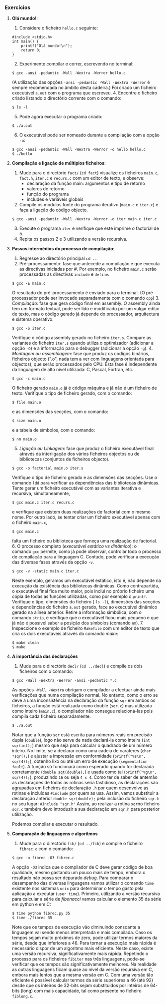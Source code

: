 ### Exercícios

1.  **Olá mundo!**:
    1. Considere o ficheiro `hello.c` seguinte:
    ```
    #include <stdio.h>
    int main() {
        printf("Olá mundo!\n");
        return 0;
    }
    ```
    2. Experimente compilar e correr, escrevendo no terminal:
    ```
    $ gcc -ansi -pedantic -Wall -Wextra -Werror hello.c
    ```
     (A utilização das opções `-ansi -pedantic -Wall -Wextra -Werror` é sempre recomendada no âmbito desta cadeira.)
     Foi criado um ficheiro executável `a.out` com o programa que escreveu.
    4. Encontre o ficheiro criado listando o directório corrente com o comando: 

    `$ ls -l`

    5.  Pode agora executar o programa criado:

    `$ ./a.out`

    6. O executável pode ser nomeado durante a compilação com a opção `-o`:
    ```
    $ gcc -ansi -pedantic -Wall -Wextra -Werror -o hello hello.c
    $ ./hello
    ```

2. **Compilação e ligação de múltiplos ficheiros**:
    1. Mude para o directório `fact/` (`cd fact`) visualize os ficheiros `main.c`, `fact.h`, `iter.c` e `recurs.c` com um editor de texto, e observe:
        - declaração da função main: argumentos e tipo de retorno
        - valores de retorno
        - função do programa
        - includes e variáveis globais
    2. Compile os módulos fonte do programa iterativo (`main.c` e `iter.c`) e faça a ligação do código objecto.
    ```
    $ gcc -ansi -pedantic -Wall -Wextra -Werror -o iter main.c iter.c
    ```
    3. Execute o programa `iter` e verifique que este imprime o factorial de 5.
    4. Repita os passos 2 e 3 utilizando a versão recursiva.

3. **Passos intermédios do processo de compilação**:
    1. Regresse ao directório principal `cd ..`
    2. Pré-processamento: fase que antecede a compilação e que executa as directivas iniciadas por #. Por exemplo, no ficheiro `main.c` serão processadas as directivas `include` e `define`.
    ```
    $ gcc -E main.c
    ```
    O resultado do pré-processamento é enviado para o terminal. (O pré processador pode ser invocado separadamente com o comando `cpp`)
    3. *Compilação*: fase que gera código final em assembly. O assembly ainda tem um formato textual, pode ser lido e modificado por um vulgar editor de texto, mas o código gerado já depende do processador, arquitectura e sistema operativo. 
    ```
    $ gcc -S iter.c
    ```
     Verifique o código assembly gerado no ficheiro `iter.s`. Compare as variantes do ficheiro `iter.s` quando utiliza o optimizador (adicionar a opção `-O`) e a informação para o debugger (adicionar a opção `-g`).
    4. *Montagem ou assemblagem*: fase que produz os códigos binários, ficheiros objecto (".o", nada tem a ver com linguagens orientada para objectos), que serão processados pelo CPU. Esta fase é independente da linguagem de alto nível utilizada: C, Pascal, Fortran, etc. 
    ```
    $ gcc -c main.c
    ```
    O ficheiro gerado `main.o` já é código máquina e já não é um ficheiro de texto.
    Verifique o tipo de ficheiro gerado, com o comando: 
    ```
    $ file main.o
    ```
    e as dimensões das secções, com o comando: 
    ```
    $ size main.o
    ```
    e a tabela de símbolos, com o comando: 
    ```
    $ nm main.o
    ```
    5. *Ligação ou Linkagem*: fase que produz o ficheiro executável final através da interligação dos vários ficheiros objectos ou de bibliotecas (conjuntos de ficheiros objecto). 
    ```
    $ gcc -o factorial main.o iter.s
    ```
     Verifique o tipo de ficheiro gerado e as dimensões das secções. Use o comando `ldd` para verificar as dependências das bibliotecas dinâmicas. Tente gerar um ficheiro executável com as variantes iterativa e recursiva, simultaneamente, 
    ```
    $ gcc main.c iter.c recurs.c
    ```
    e verifique que existem duas realizações de factorial com o mesmo nome. Por outro lado, se tentar criar um ficheiro executável apenas com o ficheiro `main.c`, 
    ```
    $ gcc main.c
    ```
     falta um ficheiro ou biblioteca que forneça uma realização de factorial.
    6. O processo completo (*executável estático vs dinâmico*): o comando `gcc` permite, como já pode observar, controlar todo o processo de compilação para a linguagem C. Contudo, pode verificar a execução das diversas fases através da opção `-v`. 
    ```
    $ gcc -v -static main.c iter.c
    ```
     Neste exemplo, geramos um executável estático, isto é, não depende na execução da existência das bibliotecas dinâmicas. Como contrapartida, o executável final fica muito maior, pois inclui no próprio ficheiro uma cópia de todas as funções utilizadas, como por exemplo o `printf`. Verifique o tipo, dimensões do ficheiro ( `ls -l`), dimensões das secções e dependências do ficheiro `a.out` gerado, face ao executável dinâmico gerado na alínea anterior. Retire a informação simbólica, com o comando `strip`, e verifique que o executável ficou mais pequeno e que já não é possível saber a posição dos símbolos (comando `nm`).
    7. Inspeccione o exemplo de ficheiro `Makefile` com um editor de texto que cria os dois executáveis através do comando *make*:
    ```
    $ make clean
    $ make
    ```
4. **A importância das declarações**
    1. Mude para o directório `decl/` (`cd ../decl`) e compile os dois ficheiros com o comando: 
    ```
    $ gcc -Wall -Wextra -Werror -ansi -pedantic *.c
    ```
     As opções `-Wall -Wextra` obrigam o compilador a efectuar ainda mais verificações que numa compilação normal. No entanto, como o erro se deve a uma inconsistência na declaração da função `sqr` em ambos os ficheiros, a função está realizada como double (`sqr.c`) mas utilizada como inteiro (`main.c`), o compilador não consegue relacioná-las pois compila cada ficheiro separadamente.
    ```
    $ ./a.out
    ```
    Notar que a função `sqr` está escrita para números reais em precisão dupla (`double`), logo não serve de nada declará-la como inteira (`int sqr(int);`) mesmo que seja para calcular o quadrado de um número inteiro.
    No limite, se a declarar como uma cadeia de carateres (`char *sqr();`) e ajustar a impressão em conformidade (`printf("%s\n", sqr(4));`), obtenho lixo ou até um erro de execução (`segmentation fault`).
    A função só funcionará como esperado quando for declarada corretamente (`double sqt(double);`) e usada como tal (`printf("%g\n", sqr(4));`), produzindo `16` ou seja `4 x 4`.
    Como ter de saber de antemão as declarações de todas as rotinas seria fastidioso, as declarações são agrupadas em ficheiros de declaração `.h` por quem desenvolve as rotinas e incluídas `#include` por quem as usa. Assim, vamos substituir a declaração anterior `double sqr(double);` pela inclusão do ficheiro `sqr.h` no seu lugar: `#include "sqr.h"`
    Assim, ao realizar a rotina `sqr`no ficheiro `sqr.c` também devo introduzir a sua declaração em `sqr.h` para posterior utilização.

    Podemos compilar e executar o resultado.

5. **Comparação de linguagens e algoritmos**
    1. Mude para o directório `fib/` (`cd ../fib`) e compile o ficheiro `fibrec.c` com o comando: 
    ```
    $ gcc -o fibrec -O3 fibrec.c
    ```
    A opção `-O3` indica que o compilador de C deve gerar código de boa qualidade,
    mesmo gastando um pouco mais de tempo, embora o resultado não possa ser depurado *debug*.
    Para comparar o desempenho das diversas linguagens vamos utilizar o comando
    `time` existente nos sistemas `unix` para determinar o tempo gasto pela
    aplicação a executar (`user time`).
    Primeiro, utilizando a versão recursiva para calcular a série de *fibonacci*
    vamos calcular o elemento 35 da série em python e em C:
    ```
    $ time python fibrec.py 35
    $ time ./fibrec 35
    ```
    Note que os tempos de execução vão diminuindo consoante a linguagem vai sendo
    menos interpretada e mais compilada.
    Caso os tempos sejam muito próximos de zero, pode utilizar termos maiores
    da série, desde que inferiores a 46.
    Para tornar a execução mais rápida é necessário dispor de um algoritmo mais eficiente.
    Neste caso, existe uma versão recursiva, significativamente mais rápida.
    Repetindo o processo para os ficheiros `fibiter` nas três linguagens,
    pode-se verificar que os tempos são significativamente melhores.
    Na realidade as outras linguagens ficam quase ao nível da versão recursiva em C,
    embora mais lentos que a mesma versão em C.
    Com uma versão tão eficiente é possível calcular termos da série superiores a
    46 (até 92) desde que os inteiros de 32-bits sejam substituídos por inteiros
    de 64-bits (long) com mais capacidade, tal como presente no ficheiro `fiblong.c`.
